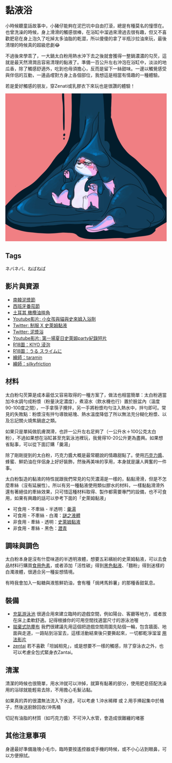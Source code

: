 黏液浴
=====
小時候聽童話故事中，小豬仔能夠在泥巴坑中自由打滾，總是有種莫名的憧憬在。也曾洗澡的時候，身上滑滑的觸感很棒，在浴缸中溜過來滑過去很有趣，但又不喜歡肥皂在身上泡久了吃掉太多油脂的乾澀，所以傻傻的拿了半瓶沙拉油來玩，最後清理的時候真的超級悲劇😂

不過後來學乖了，一大鍋太白粉用熱水沖下去之後就會獲得一整鍋濃濃的勾芡，這就是最天然滑潤且容易清理的黏液了。準備一百公升左右沖泡在浴缸中，淡淡的地瓜香，除了觸感舒適外，吃到也毋須擔心，反而是留下一絲甜味。一邊以觸覺感受與伴侶的互動，一邊品嚐對方身上各個部位，我想這是相當有情趣的一種體驗。

若是愛好觸感的朋友，穿Zenati或乳膠衣下來玩也是很讚的體驗！

![](imgs/slimegoo.jpg)

## Tags

ネバネバ、ねばねば

## 影片與資源

- [南韓泥漿節](https://dq.yam.com/post.php?id=915)
- [西班牙番茄節](https://www.tripresso.com/blog/2018/08/西班牙番茄節/)
- [土耳其 橄欖油摔角](http://tkturkey.com/土耳其老祖先運動油脂摔跤上/)
- [Youtube影片: 小女孩與貓與史來姆入浴劑](https://youtu.be/P-XfCbVVjKE?t=337)
- [Twitter: 制服 X 史萊姆黏液](https://twitter.com/yurise_x/status/1259135451522162689)
- [Twitter: 泥漿浴](https://twitter.com/wamlanta/status/1261765089201459202)
- [Youtube影片: 第一場夏日史萊姆party紀錄短片](https://www.youtube.com/watch?v=zoqEFGsIGpk)
- [R18圖：KIYO 浸泡](https://www.pixiv.net/artworks/77613287)
- [R18圖：うる スライムに](https://www.pixiv.net/artworks/78694060)
- [繪師：taramin](https://www.pixiv.net/users/1186456)
- [繪師：silkyfriction](https://www.pixiv.net/users/4372252)

## 材料

太白粉勾芡算是成本最低又容易取得的一種方案了，做法也相當簡單：太白粉適當加冷水調勻成粉漿（粉量決定濃度），煮滾水（飲水機也行）置於臉盆內（溫度90-100度之間），一手拿筷子攪拌，另一手將粉漿均勻注入熱水中，拌勻即可。常見的失敗點：粉漿沒有拌勻導致結塊、熱水溫度降低了所以無法充分糊化粉漿、以及忘記關火燒焦鍋底之類。

如果只是單純做肌膚潤滑，也許一公升左右足夠了（一公升水＋100公克太白粉），不過如果想在浴缸甚至充氣泳池裡玩，我覺得10-20公升更為盡興。如果想省點事，可以從下面訂購「羹湯」

除了剛剛提到的太白粉，巧克力醬大概是最常聽說的情趣甜點了。使用[巧克力醬](https://shopee.tw/%C2%A7%E6%B4%BA%E7%A6%BE%C2%A7%E9%99%84%E7%99%BC%E7%A5%A8%C2%A7-*6%E6%A1%B6%E5%85%8D%E9%81%8B*-Nutella-%E8%83%BD%E5%A4%9A%E7%9B%8A-%E6%A6%9B%E6%9E%9C%E5%B7%A7%E5%85%8B%E5%8A%9B%E9%86%AC-3KG-%E6%A5%AD%E5%8B%99%E7%94%A8-%E3%80%902021.03.09%E3%80%91-i.151113376.6307396841)、蜂蜜、鮮奶油在伴侶身上好好裝飾，然後再美味的享用，本身就是讓人興奮的一件事。

太白粉製造的黏液的特性就跟我們常見的勾芡濃湯是一樣的，黏黏滑滑，但是不怎麼牽絲（沒有延展性）。所以有另一種黏液使用類似膠水的材料，一樣黏黏滑滑外還有著絕佳的牽絲效果，只可惜這種材料取得、製作都需要專門的設備，也不可食用，如果有興趣的話可以參考下面的「史萊姆黏液」

- 可食用 - 不牽絲 - 半透明：[羹湯](http://stickysli.me/shop.html#starch-slippy)
- 可食用 - 不牽絲 - 白濁：[謎之液體](http://stickysli.me/shop.html#starch-slippy-white)
- 非食用 - 牽絲 - 透明：[史萊姆黏液](http://stickysli.me/shop.html#pva-slippy)
- 非食用 - 牽絲 - 黑色：[瀝青](http://stickysli.me/shop.html#pva-slippy-black)

## 調味與調色

太白粉本身是沒有什麼味道的半透明液體，想要五彩繽紛的史萊姆黏液，可以去食品材料行購買[食用色素](https://www.ruten.com.tw/item/show?21304167136677)，或者添加「活性碳」得到[黑色黏液](https://www.google.com/search?q=changed&source=lnms&tbm=isch&sa=X)、「麵粉」得到迷樣的白濁液體，很適合另一種妄想情境。

有時我會加入一點糖與液態鮮奶油，會有種「焗烤馬鈴薯」的那種香甜氣息。

## 裝備

- [充氣游泳池](https://mall.pchome.com.tw/prod/CAAE8I-B90053M7Y?fq=/S/QFASC1) 很適合用來建立臨時的遊戲空間，例如陽台、客廳等地方，或者放在床上柔軟舒適。記得根據你的可用空間找適當尺寸的游泳池喔
- [拋棄式防塵布](https://24h.pchome.com.tw/prod/DEAC6H-A9008ZOFG) 我們很建議先用這個把遊戲空間周圍先貼個一輪，包含牆面、地面與走道，一路貼到浴室去，這樣活動結束後只要撕起來，一切都乾淨溜溜 [用法影片](https://www.youtube.com/watch?v=XEmwGlEeo8o)
- [zentai](https://find.ruten.com.tw/s/?area=0&cateid=0005&platform=ruten&q=zentai&shipfee=all) 若不喜歡「坦誠相見」，或是想要不一樣的觸感，除了穿泳衣之外，也可以考慮全包式緊身衣Zantai。

## 清潔

清潔的時候也很簡單，用水沖就可以沖掉，就算有黏著的部分，使用肥皂搭配洗澡用的浴球就能輕易去除，不用擔心毛髮沾黏。

如果真的弄的很濃無法流入下水道，可以考慮 1.沖水稀釋 或 2.用手捧起集中於桶子，然後送廚餘回收/沖馬桶

切記有油脂的材質（如巧克力醬）不可沖入水管，會造成很難纏的堵塞

## 其他注意事項

身邊最好準備幾塊小毛巾，臨時要按遙控器或手機的時候，或不小心沾到眼鼻，可以方便擦拭。